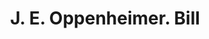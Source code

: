 ---
doi: 10.7916/D8FF54C1
date_other: '1898'
date_other_textual: '1898'
form: printed ephemera
genre:
- Invoices
name:
- J. E. Oppenheimer
object_in_context_url: https://biggert.cul.columbia.edu/items/view/ave_biggert_00739
subject_hierarchical_geographic:
- Butte, Montana, United States
subject_name:
- J. E. Oppenheimer
title: J. E. Oppenheimer. Bill
sort_title: J. E. Oppenheimer. Bill
call_number: ave_biggert_00739
coordinates:
- 46.006388888888885,-112.52972222222222
pid: ave_biggert_00739
identifiers: ave_biggert_00739
thumbnail: https://derivativo-2.library.columbia.edu/iiif/2/ldpd:345375/full/!256,256/0/native.jpg
permalink: /biggert/ave_biggert_00739/
layout: iiif-image-page
---